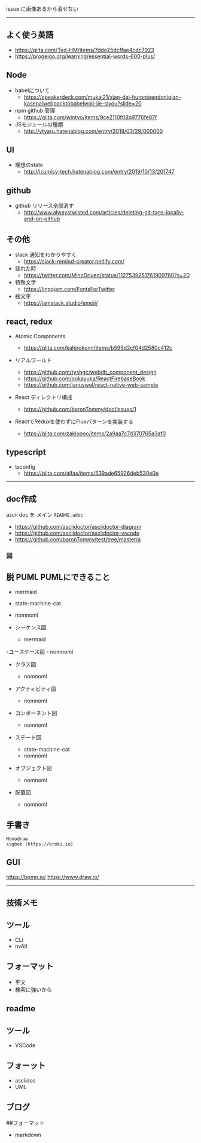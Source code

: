 issue に画像あるから消せない


---

## よく使う英語
- https://qiita.com/Ted-HM/items/7dde25dcffae4cdc7923
- https://progeigo.org/learning/essential-words-600-plus/

## Node
- babelについて
    - https://speakerdeck.com/mukai21/xian-dai-hurontoendoniqian-kasenaiwebpacktobabelwoli-jie-siyou?slide=20
- npm github 管理
    - https://qiita.com/wintyo/items/9ce2110f08b9776fe87f
- JSモジュールの種類
    - http://ytyaru.hatenablog.com/entry/2019/03/29/000000

## UI
- 理想のstate
    - http://izumisy-tech.hatenablog.com/entry/2019/10/13/201747

## github
- github リリース全部消す
    - http://www.alwaystwisted.com/articles/deleting-git-tags-locally-and-on-github

## その他
- slack 通知をわかりやすく
    - https://slack-remind-creator.netlify.com/
- 疲れた時
    - https://twitter.com/MinoDriven/status/1127539251761909760?s=20
- 特殊文字
    - https://lingojam.com/FontsForTwitter
- 絵文字
    - https://jamstack.studio/emoji/

## react, redux
- Atomic Components
    - https://qiita.com/kahirokunn/items/b599d2cf04d2580c412c
- リアルワールド
    - https://github.com/tyshgc/webdb_component_design
    - https://github.com/oukayuka/ReactFirebaseBook
    - https://github.com/januswel/react-native-web-sample

- React ディレクトリ構成
    - https://github.com/baronTommy/doc/issues/1
- ReactでReduxを使わずにFluxパターンを実装する
    - https://qiita.com/zakioooo/items/2a9aa7c7d370765a3af0

## typescript
- tsconfig
  - https://qiita.com/alfas/items/539ade65926deb530e0e

---

## doc作成
ascii doc を メイン
`README.adoc`
- https://github.com/asciidoctor/asciidoctor-diagram
- https://github.com/asciidoctor/asciidoctor-vscode
- https://github.com/baronTommy/test/tree/master/a

### 図
## 脱 PUML PUMLにできること
  - mermaid
  - state-machine-cat
  - nomnoml

- シーケンス図
    - mermaid

-ユースケース図
    - nomnoml

- クラス図
    - nomnoml

- アクティビティ図
    - nomnoml

- コンポーネント図
    - nomnoml

- ステート図
    - state-machine-cat
    - nomnoml

- オブジェクト図
    - nomnoml

- 配置図
    - nomnoml

## 手書き
    Monodraw
    svgbob (https://kroki.io)

## GUI
  https://bpmn.io/
  https://www.draw.io/

---
## 技術メモ
  ## ツール
  - CLI
  - nvAlt
  ## フォーマット
  - 平文
  - 検索に強いから

## readme
  ## ツール
  - VSCode

  ## フォーット
  - asciidoc
  - UML
 
 ## ブログ
   ##フォーマット
   - markdown
